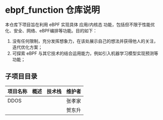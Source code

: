 # ebpf_function 仓库说明

本仓库下项目旨在利用 eBPF 实现具体 应用/内核态 功能，包括但不限于性能优化、安全、网络、eBPF编排等功能。目的如下：

1. 没有任何限制，充分发挥想象力，在该处展示自己的想法并获得他人的关注，迭代优化方案；
2. 可探索 eBPF 与其它技术的结合运用能力，例如引入机器学习模型实现预测等功能；



## 子项目目录

| 项目名称 | 概述 | 技术栈 | 维护者 |
| -------- | ---- | ------ | ------ |
| DDOS     |      |        | 张孝家 |
|          |      |        | 贺东升 |




